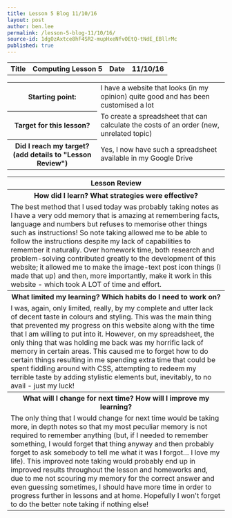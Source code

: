 ```yaml
---
title: Lesson 5 Blog 11/10/16
layout: post
author: ben.lee
permalink: /lesson-5-blog-11/10/16/
source-id: 1dgOzAxtce8hF4SR2-mupHxeNfvOEtQ-tNdE_EBllrMc
published: true
---
```

<table>
  <tr>
    <th>Title</th>
    <th>Computing Lesson 5</th>
    <th>Date</th>
    <th>11/10/16</th>
  </tr>
</table>


<table>
  <tr>
    <th>Starting point:</th>
    <td>I have a website that looks (in my opinion) quite good and has been customised a lot</td>
  </tr>
  <tr>
    <th>Target for this lesson?</th>
    <td>To create a spreadsheet that can calculate the costs of an order  (new, unrelated topic)</td>
  </tr>
  <tr>
    <th>Did I reach my target? 
(add details to "Lesson Review")</th>
    <td>Yes, I now have such a spreadsheet available in my Google Drive</td>
  </tr>
</table>


<table>
  <tr>
    <th>Lesson Review</th>
  </tr>
  <tr>
    <th>How did I learn? What strategies were effective? </th>
  </tr>
  <tr>
    <td>The best method that I used today was probably taking notes as I have a very odd memory that is amazing at remembering facts, language and numbers but refuses to memorise other things such as instructions! So note taking allowed me to be able to follow the instructions despite my lack of capabilities to remember it naturally. Over homework time, both research and problem-solving contributed greatly to the development of this website; it allowed me to make the image-text post icon things (I made that up) and then, more importantly, make it work in this website - which took A LOT of time and effort.</td>
  </tr>
  <tr>
    <th>What limited my learning? Which habits do I need to work on? </th>
  </tr>
  <tr>
    <td>I was, again, only limited, really, by my complete and utter lack of decent taste in colours and styling. This was the main thing that prevented my progress on this website along with the time that I am willing to put into it. However, on my spreadsheet, the only thing that was holding me back was my horrific lack of memory in certain areas. This caused me to forget how to do certain things resulting in me spending extra time that could be spent fiddling around with CSS, attempting to redeem my terrible taste by adding stylistic elements but, inevitably, to no avail - just my luck!</td>
  </tr>
  <tr>
    <th>What will I change for next time? How will I improve my learning?</th>
  </tr>
  <tr>
    <td>The only thing that I would change for next time would be taking more, in depth notes so that my most peculiar memory is not required to remember anything (but, if I needed to remember something, I would forget that thing anyway and then probably forget to ask somebody to tell me what it was I forgot… I love my life). This improved note taking would probably end up in improved results throughout the lesson and homeworks and, due to me not scouring my memory for the correct answer and even guessing sometimes, I should have more time in order to progress further in lessons and at home. Hopefully I won't forget to do the better note taking if nothing else!</td>
  </tr>
</table>


